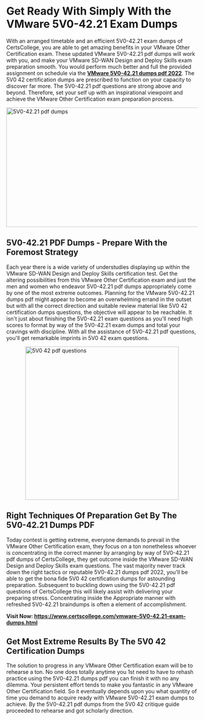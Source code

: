 <h1><strong>Get Ready With Simply With the VMware 5V0-42.21 Exam Dumps&nbsp;</strong></h1>
<p><span style="font-weight: 400;">With an arranged timetable and an efficient  5V0-42.21 exam dumps of CertsCollege, you are able to get amazing benefits in your VMware Other Certification exam. These updated VMware 5V0-42.21 pdf dumps will work with you, and make your VMware SD-WAN Design and Deploy Skills exam preparation smooth. You would perform much better and full the provided assignment on schedule via the <strong><a href="https://www.certscollege.com/vmware-5V0-42.21-exam-dumps.html">VMware 5V0-42.21 dumps pdf 2022</a></strong>. The 5V0 42 certification dumps are prescribed to function on your capacity to discover far more. The  5V0-42.21 pdf questions are strong above and beyond. Therefore, set your self up with an inspirational viewpoint and achieve the VMware Other Certification exam preparation process.&nbsp;</span></p>
<p><span style="font-weight: 400;"><img style="display: block; margin-left: auto; margin-right: auto;" src="https://i.ibb.co/CPDK3ps/Yellow-and-Blue-Initiative-Blog-Banner.png" alt="5V0-42.21 pdf dumps" width="559" height="315" /></span></p>
<h2><strong>5V0-42.21 PDF Dumps - Prepare With the Foremost Strategy</strong></h2>
<p><span style="font-weight: 400;">Each year there is a wide variety of understudies displaying up within the VMware SD-WAN Design and Deploy Skills certification test. Get the altering possibilities from this VMware Other Certification exam and just the men and women who endeavor 5V0-42.21 pdf dumps appropriately come by one of the most extreme outcomes. Planning for the VMware 5V0-42.21 dumps pdf might appear to become an overwhelming errand in the outset but with all the correct direction and suitable review material like 5V0 42 certification dumps questions, the objective will appear to be reachable. It isn't just about finishing the 5V0-42.21 exam questions as you'll need high scores to format by way of the 5V0-42.21 exam dumps and total your cravings with discipline. With all the assistance of 5V0-42.21 pdf questions, you'll get remarkable imprints in 5V0 42 exam questions.</span></p>
<p><span style="font-weight: 400;"><a href="https://tinyurl.com/a9mwz8ef"><img style="display: block; margin-left: auto; margin-right: auto;" src="https://i.ibb.co/9tMrhdY/Teacher-Appreciation-Invitation.png" alt="5V0 42 pdf questions " width="404" height="404" /></a></span></p>
<h2><strong>Right Techniques Of Preparation Get By The 5V0-42.21 Dumps PDF</strong></h2>
<p><span style="font-weight: 400;">Today contest is getting extreme, everyone demands to prevail in the VMware Other Certification exam, they focus on a ton nonetheless whoever is concentrating in the correct manner by arranging by way of 5V0-42.21 pdf dumps of CertsCollege, they get outcome inside the VMware SD-WAN Design and Deploy Skills exam questions. The vast majority never track down the right tactics or reputable 5V0-42.21 dumps pdf 2022, you'll be able to get the bona fide 5V0 42 certification dumps for astounding preparation. Subsequent to buckling down using the  5V0-42.21 pdf questions of CertsCollege this will likely assist with delivering your preparing stress. Concentrating inside the Appropriate manner with refreshed 5V0-42.21 braindumps is often a element of accomplishment.</span></p>
<p><span style="font-weight: 400;"><strong>Visit Now: <a href="https://www.certscollege.com/vmware-5V0-42.21-exam-dumps.html">https://www.certscollege.com/vmware-5V0-42.21-exam-dumps.html</a></strong></span></p>
<h2><strong>Get Most Extreme Results By The 5V0 42 Certification Dumps</strong></h2>
<p><span style="font-weight: 400;">The solution to progress in any VMware Other Certification exam will be to rehearse a ton. No one does totally anytime you 1st need to have to rehash practice using the 5V0-42.21 dumps pdf you can finish it with no any dilemma. Your persistent effort tends to make you fantastic in any VMware Other Certification field. So it eventually depends upon you what quantity of time you demand to acquire ready with VMware 5V0-42.21 exam dumps to achieve. By the 5V0-42.21 pdf dumps from the 5V0 42 critique guide proceeded to rehearse and got scholarly direction.</span></p>
